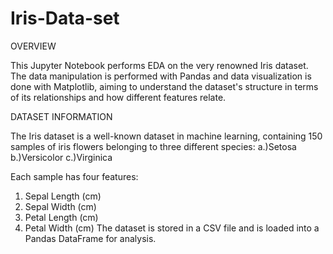 # Iris-Data-set

OVERVIEW

This Jupyter Notebook performs EDA on the very renowned Iris dataset. The data manipulation is performed with Pandas and data visualization is done with Matplotlib, aiming to understand the dataset's structure in terms of its relationships and how different features relate.

DATASET INFORMATION

The Iris dataset is a well-known dataset in machine learning, containing 150 samples of iris flowers belonging to three different species:
a.)Setosa
b.)Versicolor
c.)Virginica

Each sample has four features:
1. Sepal Length (cm)
2. Sepal Width (cm)
3. Petal Length (cm)
4. Petal Width (cm)
The dataset is stored in a CSV file and is loaded into a Pandas DataFrame for analysis.

